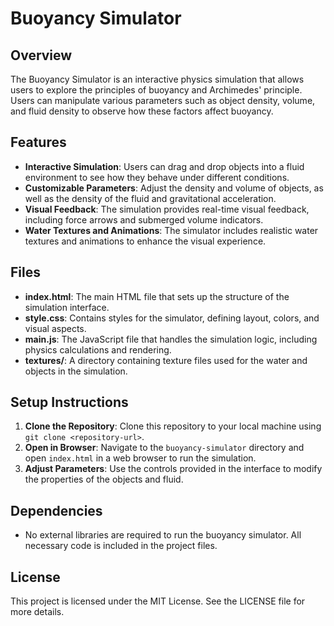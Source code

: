 # Buoyancy Simulator

## Overview
The Buoyancy Simulator is an interactive physics simulation that allows users to explore the principles of buoyancy and Archimedes' principle. Users can manipulate various parameters such as object density, volume, and fluid density to observe how these factors affect buoyancy.

## Features
- **Interactive Simulation**: Users can drag and drop objects into a fluid environment to see how they behave under different conditions.
- **Customizable Parameters**: Adjust the density and volume of objects, as well as the density of the fluid and gravitational acceleration.
- **Visual Feedback**: The simulation provides real-time visual feedback, including force arrows and submerged volume indicators.
- **Water Textures and Animations**: The simulator includes realistic water textures and animations to enhance the visual experience.

## Files
- **index.html**: The main HTML file that sets up the structure of the simulation interface.
- **style.css**: Contains styles for the simulator, defining layout, colors, and visual aspects.
- **main.js**: The JavaScript file that handles the simulation logic, including physics calculations and rendering.
- **textures/**: A directory containing texture files used for the water and objects in the simulation.

## Setup Instructions
1. **Clone the Repository**: Clone this repository to your local machine using `git clone <repository-url>`.
2. **Open in Browser**: Navigate to the `buoyancy-simulator` directory and open `index.html` in a web browser to run the simulation.
3. **Adjust Parameters**: Use the controls provided in the interface to modify the properties of the objects and fluid.

## Dependencies
- No external libraries are required to run the buoyancy simulator. All necessary code is included in the project files.

## License
This project is licensed under the MIT License. See the LICENSE file for more details.
